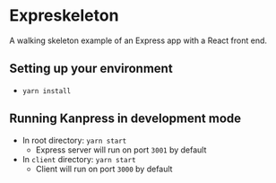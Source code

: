# Expreskeleton

A walking skeleton example of an Express app with a React front end.

## Setting up your environment
* `yarn install`

## Running Kanpress in development mode
* In root directory: `yarn start`
  * Express server will run on port `3001` by default
* In `client` directory: `yarn start`
  * Client will run on port `3000` by default
